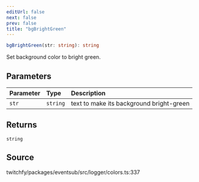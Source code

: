 ```yaml
---
editUrl: false
next: false
prev: false
title: "bgBrightGreen"
---
```


```ts
bgBrightGreen(str: string): string
```

Set background color to bright green.

## Parameters

| Parameter | Type | Description |
| :------ | :------ | :------ |
| `str` | `string` | text to make its background bright-green |

## Returns

`string`

## Source

twitchfy/packages/eventsub/src/logger/colors.ts:337
